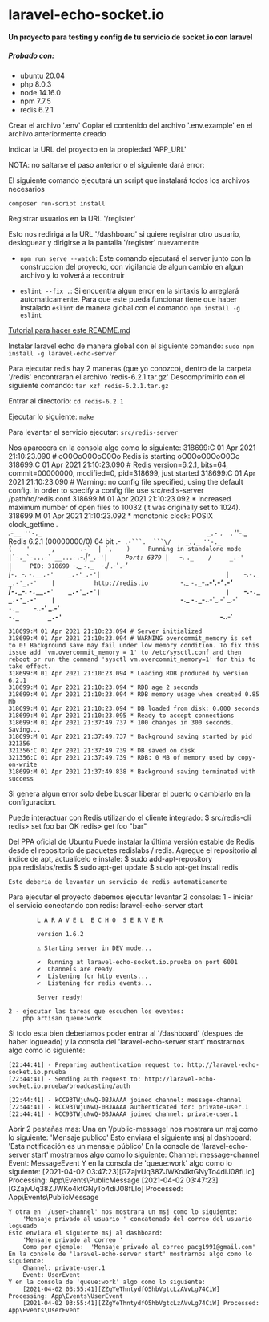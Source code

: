 # laravel-echo-socket.io
**Un proyecto para testing y config de tu servicio de socket.io con laravel**

##### **Probado con**:

* ubuntu 20.04
* php 8.0.3
* node 14.16.0
* npm 7.7.5
* redis 6.2.1

Crear el archivo '.env'
Copiar el contenido del archivo '.env.example' en el archivo anteriormente creado

Indicar la URL del proyecto en la propiedad 'APP_URL'

NOTA: no saltarse el paso anterior o el siguiente dará error:


El siguiente comando ejecutará un script que instalará todos los archivos necesarios

```composer run-script install```


Registrar usuarios en la URL '/register'

Esto nos redirigá a la URL '/dashboard' si quiere registrar otro usuario, desloguear y dirigirse a la pantalla '/register' nuevamente

    


* ```npm run serve --watch```:
    Este comando ejecutará el server junto con la construccion del proyecto, con vigilancia de algun cambio en algun archivo y lo volverá a recontruir

* ```eslint --fix .```: 
    Si encuentra algun error en la sintaxis lo arreglará automaticamente. 
    Para que este pueda funcionar tiene que haber instalado ```eslint``` de manera global con el comando ```npm install -g eslint```

[Tutorial para hacer este README.md](https://guides.github.com/features/mastering-markdown/)


Instalar laravel echo de manera global con el siguiente comando:
    ```sudo npm install -g laravel-echo-server```

Para ejecutar redis hay 2 maneras (que yo conozco), dentro de la carpeta '/redis' encontraran el archivo 'redis-6.2.1.tar.gz'
Descomprimirlo con el siguiente comando:
    ```tar xzf redis-6.2.1.tar.gz```

Entrar al directorio:
    ```cd redis-6.2.1```

Ejecutar lo siguiente:
    ```make```

Para levantar el servicio ejecutar:
    ```src/redis-server```

Nos aparecera en la consola algo como lo siguiente:
    318699:C 01 Apr 2021 21:10:23.090 # oO0OoO0OoO0Oo Redis is starting oO0OoO0OoO0Oo
    318699:C 01 Apr 2021 21:10:23.090 # Redis version=6.2.1, bits=64, commit=00000000, modified=0, pid=318699, just started
    318699:C 01 Apr 2021 21:10:23.090 # Warning: no config file specified, using the default config. In order to specify a config file use src/redis-server /path/to/redis.conf
    318699:M 01 Apr 2021 21:10:23.092 * Increased maximum number of open files to 10032 (it was originally set to 1024).
    318699:M 01 Apr 2021 21:10:23.092 * monotonic clock: POSIX clock_gettime
                    _._                                                  
            _.-``__ ''-._                                             
        _.-``    `.  `_.  ''-._           Redis 6.2.1 (00000000/0) 64 bit
    .-`` .-```.  ```\/    _.,_ ''-._                                   
    (    '      ,       .-`  | `,    )     Running in standalone mode
    |`-._`-...-` __...-.``-._|'` _.-'|     Port: 6379
    |    `-._   `._    /     _.-'    |     PID: 318699
    `-._    `-._  `-./  _.-'    _.-'                                   
    |`-._`-._    `-.__.-'    _.-'_.-'|                                  
    |    `-._`-._        _.-'_.-'    |           http://redis.io        
    `-._    `-._`-.__.-'_.-'    _.-'                                   
    |`-._`-._    `-.__.-'    _.-'_.-'|                                  
    |    `-._`-._        _.-'_.-'    |                                  
    `-._    `-._`-.__.-'_.-'    _.-'                                   
        `-._    `-.__.-'    _.-'                                       
            `-._        _.-'                                           
                `-.__.-'                                               

    318699:M 01 Apr 2021 21:10:23.094 # Server initialized
    318699:M 01 Apr 2021 21:10:23.094 # WARNING overcommit_memory is set to 0! Background save may fail under low memory condition. To fix this issue add 'vm.overcommit_memory = 1' to /etc/sysctl.conf and then reboot or run the command 'sysctl vm.overcommit_memory=1' for this to take effect.
    318699:M 01 Apr 2021 21:10:23.094 * Loading RDB produced by version 6.2.1
    318699:M 01 Apr 2021 21:10:23.094 * RDB age 2 seconds
    318699:M 01 Apr 2021 21:10:23.094 * RDB memory usage when created 0.85 Mb
    318699:M 01 Apr 2021 21:10:23.094 * DB loaded from disk: 0.000 seconds
    318699:M 01 Apr 2021 21:10:23.095 * Ready to accept connections
    318699:M 01 Apr 2021 21:37:49.737 * 100 changes in 300 seconds. Saving...
    318699:M 01 Apr 2021 21:37:49.737 * Background saving started by pid 321356
    321356:C 01 Apr 2021 21:37:49.739 * DB saved on disk
    321356:C 01 Apr 2021 21:37:49.739 * RDB: 0 MB of memory used by copy-on-write
    318699:M 01 Apr 2021 21:37:49.838 * Background saving terminated with success


Si genera algun error solo debe buscar liberar el puerto o cambiarlo en la configuracion.

Puede interactuar con Redis utilizando el cliente integrado:
    $ src/redis-cli
    redis> set foo bar
    OK
    redis> get foo
    "bar"


Del PPA oficial de Ubuntu
    Puede instalar la última versión estable de Redis desde el repositorio de paquetes redislabs / redis. Agregue el repositorio al índice de apt, actualícelo e instale:
        $ sudo add-apt-repository ppa:redislabs/redis
        $ sudo apt-get update
        $ sudo apt-get install redis

    Esto deberia de levantar un servicio de redis automaticamente

Para ejecutar el proyecto debemos ejecutar levantar 2 consolas:
    1 - iniciar el servicio conectando con redis:
        laravel-echo-server start

            L A R A V E L  E C H O  S E R V E R

            version 1.6.2

            ⚠ Starting server in DEV mode...

            ✔  Running at laravel-echo-socket.io.prueba on port 6001
            ✔  Channels are ready.
            ✔  Listening for http events...
            ✔  Listening for redis events...

            Server ready!

    2 - ejecutar las tareas que escuchen los eventos:
        php artisan queue:work

Si todo esta bien deberiamos poder entrar al '/dashboard' (despues de haber logueado) y la consola del 'laravel-echo-server start' mostrarnos algo como lo siguiente:

    [22:44:41] - Preparing authentication request to: http://laravel-echo-socket.io.prueba
    [22:44:41] - Sending auth request to: http://laravel-echo-socket.io.prueba/broadcasting/auth

    [22:44:41] - kCC93TWjuNwQ-0BJAAAA joined channel: message-channel
    [22:44:41] - kCC93TWjuNwQ-0BJAAAA authenticated for: private-user.1
    [22:44:41] - kCC93TWjuNwQ-0BJAAAA joined channel: private-user.1

Abrir 2 pestañas mas:
    Una en '/public-message' nos mostrara un msj como lo siguiente:
        'Mensaje publico'
    Esto enviara el siguiente msj al dashboard:
        'Esta notificación es un mensaje público'
    En la console de 'laravel-echo-server start' mostrarnos algo como lo siguiente:
        Channel: message-channel
        Event: MessageEvent
    Y en la consola de 'queue:work' algo como lo siguiente:
        [2021-04-02 03:47:23][GZajvUq38ZJWKo4ktGNyTo4diJ08fLIo] Processing: App\Events\PublicMessage
        [2021-04-02 03:47:23][GZajvUq38ZJWKo4ktGNyTo4diJ08fLIo] Processed:  App\Events\PublicMessage

    Y otra en '/user-channel' nos mostrara un msj como lo siguiente:
        'Mensaje privado al usuario ' concatenado del correo del usuario logueado
    Esto enviara el siguiente msj al dashboard:
        'Mensaje privado al correo '
        Como por ejemplo:  'Mensaje privado al correo pacg1991@gmail.com'
    En la console de 'laravel-echo-server start' mostrarnos algo como lo siguiente:
        Channel: private-user.1
        Event: UserEvent
    Y en la consola de 'queue:work' algo como lo siguiente:
        [2021-04-02 03:55:41][ZZgYeThntydfO5hbVgtcLzAVvLg74CiW] Processing: App\Events\UserEvent
        [2021-04-02 03:55:41][ZZgYeThntydfO5hbVgtcLzAVvLg74CiW] Processed:  App\Events\UserEvent

        